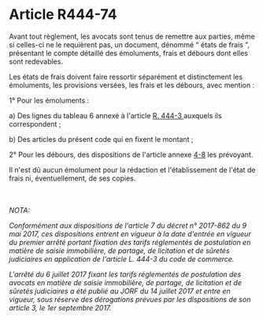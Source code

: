 # Article R444-74

<p>Avant tout règlement, les avocats sont tenus de remettre aux parties, même si celles-ci ne le requièrent pas, un document, dénommé “ états de frais ”, présentant le compte détaillé des émoluments, frais et débours dont elles sont redevables. </p><p>Les états de frais doivent faire ressortir séparément et distinctement les émoluments, les provisions versées, les frais et les débours, avec mention : </p><p>1° Pour les émoluments : </p><p>a) Des lignes du tableau 6 annexé à l'article <a href='/code-de-commerce/partie-reglementaire/livre-iv-de-la-liberte-des-prix-et-de-la-concurrence/titre-iv-bis-de-certains-tarifs-reglementes/section-1-fixation-des-tarifs/sous-section-1-dispositions-generales/r444-3.md' title='Code de commerce - art. R444-3 (VT)'>R. 444-3 </a>auxquels ils correspondent ; </p><p>b) Des articles du présent code qui en fixent le montant ; </p><p>2° Pour les débours, des dispositions de l'article annexe <a href='/code-de-commerce/annexes-de-la-partie-reglementaire/annexe-4-8.md' title='Code de commerce - art. Annexe 4-8 (VT)'>4-8</a> les prévoyant. </p><p>Il n'est dû aucun émolument pour la rédaction et l'établissement de l'état de frais ni, éventuellement, de ses copies.</p><br/><br/><i>NOTA:<p>Conformément aux dispositions de l'article 7 du décret n° 2017-862 du 9 mai 2017, ces dispositions entrent en vigueur à la date d'entrée en vigueur du premier arrêté portant fixation des tarifs réglementés de postulation en matière de saisie immobilière, de partage, de licitation et de sûretés judiciaires en application de l'article L. 444-3 du code de commerce.</p><p>L'arrêté du 6 juillet 2017 fixant les tarifs réglementés de postulation des avocats en matière de saisie immobilière, de partage, de licitation et de sûretés judiciaires a été publié au JORF du 14 juillet 2017 et entre en vigueur, sous réserve des dérogations prévues par les dispositions de son article 3, le 1er septembre 2017.</p></i>